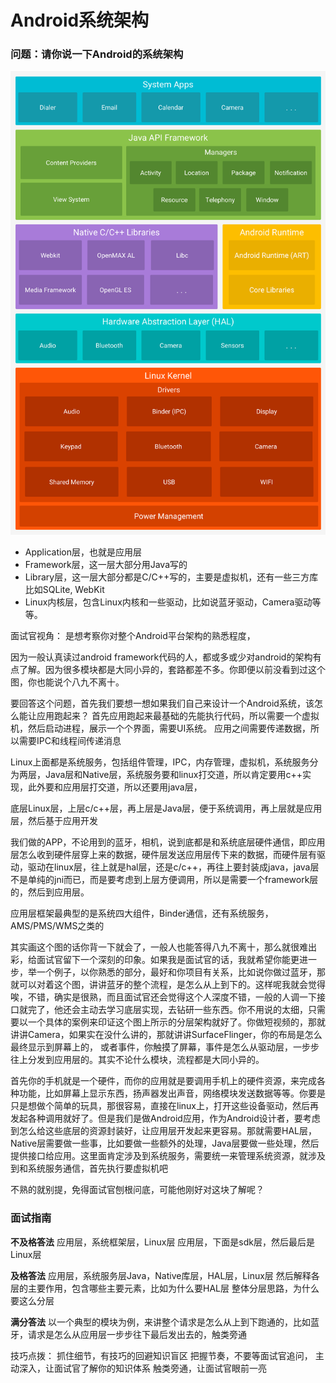 # Android系统架构

### 问题：请你说一下Android的系统架构

![Android系统架构](../images/android-stack_2x.png)

 - Application层，也就是应用层
 - Framework层，这一层大部分用Java写的
 - Library层，这一层大部分都是C/C++写的，主要是虚拟机，还有一些三方库比如SQLite, WebKit
 - Linux内核层，包含Linux内核和一些驱动，比如说蓝牙驱动，Camera驱动等等。

面试官视角：
是想考察你对整个Android平台架构的熟悉程度，

因为一般认真读过android framework代码的人，都或多或少对android的架构有点了解。因为很多模块都是大同小异的，套路都差不多。你即便以前没看到过这个图，你也能说个八九不离十。

要回答这个问题，首先我们要想一想如果我们自己来设计一个Android系统，该怎么能让应用跑起来？
首先应用跑起来最基础的先能执行代码，所以需要一个虚拟机，然后启动进程，展示一个个界面，需要UI系统。
应用之间需要传递数据，所以需要IPC和线程间传递消息

Linux上面都是系统服务，包括组件管理，IPC，内存管理，虚拟机，系统服务分为两层，Java层和Native层，系统服务要和linux打交道，所以肯定要用c++实现，此外要和应用层打交道，所以还要用java层，

底层Linux层，上层c/c++层，再上层是Java层，便于系统调用，再上层就是应用层，然后基于应用开发

我们做的APP，不论用到的蓝牙，相机，说到底都是和系统底层硬件通信，即应用层怎么收到硬件层穿上来的数据，硬件层发送应用层传下来的数据，而硬件层有驱动，驱动在linux层，往上就是hal层，还是c/c++，再往上要封装成java，java层不是单纯的jni而已，而是要考虑到上层方便调用，所以是需要一个framework层的，然后到应用层。

应用层框架最典型的是系统四大组件，Binder通信，还有系统服务，AMS/PMS/WMS之类的

其实画这个图的话你背一下就会了，一般人也能答得八九不离十，那么就很难出彩，给面试官留下一个深刻的印象。如果我是面试官的话，我就希望你能更进一步，举一个例子，以你熟悉的部分，最好和你项目有关系，比如说你做过蓝牙，那就可以对着这个图，讲讲蓝牙的整个流程，是怎么从上到下的。这样呢我就会觉得唉，不错，确实是很熟，而且面试官还会觉得这个人深度不错，一般的人调一下接口就完了，他还会主动去学习底层实现，去钻研一些东西。你不用说的太细，只需要以一个具体的案例来印证这个图上所示的分层架构就好了。你做短视频的，那就讲讲Camera，如果实在没什么讲的，那就讲讲SurfaceFlinger，你的布局是怎么最终显示到屏幕上的，
或者事件，你触摸了屏幕，事件是怎么从驱动层，一步步往上分发到应用层的。其实不论什么模块，流程都是大同小异的。

首先你的手机就是一个硬件，而你的应用就是要调用手机上的硬件资源，来完成各种功能，比如屏幕上显示东西，扬声器发出声音，网络模块发送数据等等。你要是只是想做个简单的玩具，那很容易，直接在linux上，打开这些设备驱动，然后再发起各种调用就好了。但是我们是做Android应用，作为Android设计者，要考虑到怎么给这些底层的资源封装好，让应用层开发起来更容易。那就需要HAL层，Native层需要做一些事，比如要做一些额外的处理，Java层要做一些处理，然后提供接口给应用。这里面肯定涉及到系统服务，需要统一来管理系统资源，就涉及到和系统服务通信，首先执行要虚拟机吧

不熟的就别提，免得面试官刨根问底，可能他刚好对这块了解呢？

### 面试指南
**不及格答法**
应用层，系统框架层，Linux层
应用层，下面是sdk层，然后最后是Linux层

**及格答法**
应用层，系统服务层Java，Native库层，HAL层，Linux层
然后解释各层的主要作用，包含哪些主要元素，比如为什么要HAL层
整体分层思路，为什么要这么分层

**满分答法**
以一个典型的模块为例，来讲整个请求是怎么从上到下跑通的，比如蓝牙，请求是怎么从应用层一步步往下最后发出去的，触类旁通



技巧点拨：
抓住细节，有技巧的回避知识盲区
把握节奏，不要等面试官追问，
主动深入，让面试官了解你的知识体系
触类旁通，让面试官眼前一亮
